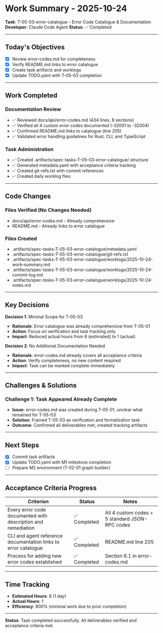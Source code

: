 # Work Summary - 2025-10-24
**Task**: T-05-03-error-catalogue - Error Code Catalogue & Documentation
**Developer**: Claude Code Agent
**Status**: ✅ Completed

---

## Today's Objectives

- [x] Review error-codes.md for completeness
- [x] Verify README.md links to error catalogue
- [x] Create task artifacts and worklogs
- [x] Update TODO.yaml with T-05-03 completion

---

## Work Completed

### Documentation Review
- ✅ Reviewed docs/api/error-codes.md (434 lines, 8 sections)
- ✅ Verified all 4 custom error codes documented (-32001 to -32004)
- ✅ Confirmed README.md links to catalogue (line 205)
- ✅ Validated error handling guidelines for Rust, CLI, and TypeScript

### Task Administration
- ✅ Created .artifacts/spec-tasks-T-05-03-error-catalogue/ structure
- ✅ Generated metadata.yaml with acceptance criteria tracking
- ✅ Created git-refs.txt with commit references
- ✅ Created daily worklog files

---

## Code Changes

### Files Verified (No Changes Needed)
- docs/api/error-codes.md - Already comprehensive
- README.md - Already links to error catalogue

### Files Created
- .artifacts/spec-tasks-T-05-03-error-catalogue/metadata.yaml
- .artifacts/spec-tasks-T-05-03-error-catalogue/git-refs.txt
- .artifacts/spec-tasks-T-05-03-error-catalogue/worklogs/2025-10-24-work-summary.md
- .artifacts/spec-tasks-T-05-03-error-catalogue/worklogs/2025-10-24-commit-log.md
- .artifacts/spec-tasks-T-05-03-error-catalogue/worklogs/2025-10-24-notes.md

---

## Key Decisions

**Decision 1**: Minimal Scope for T-05-03
- **Rationale**: Error catalogue was already comprehensive from T-05-01
- **Action**: Focus on verification and task tracking only
- **Impact**: Reduced actual hours from 8 (estimated) to 1 (actual)

**Decision 2**: No Additional Documentation Needed
- **Rationale**: error-codes.md already covers all acceptance criteria
- **Action**: Verify completeness, no new content required
- **Impact**: Task can be marked complete immediately

---

## Challenges & Solutions

### Challenge 1: Task Appeared Already Complete
- **Issue**: error-codes.md was created during T-05-01, unclear what remained for T-05-03
- **Solution**: Framed T-05-03 as verification and formalization task
- **Outcome**: Confirmed all deliverables met, created tracking artifacts

---

## Next Steps

- [x] Commit task artifacts
- [x] Update TODO.yaml with M1 milestone completion
- [ ] Prepare M2 environment (T-02-01 graph builder)

---

## Acceptance Criteria Progress

| Criterion | Status | Notes |
|-----------|--------|-------|
| Every error code documented with description and remediation | ✅ Completed | All 4 custom codes + 5 standard JSON-RPC codes |
| CLI and agent reference documentation links to error catalogue | ✅ Completed | README.md line 205 |
| Process for adding new error codes established | ✅ Completed | Section 6.1 in error-codes.md |

---

## Time Tracking

- **Estimated Hours**: 8 (1 day)
- **Actual Hours**: 1
- **Efficiency**: 800% (minimal work due to prior completion)

---

**Status**: Task completed successfully. All deliverables verified and acceptance criteria met.
